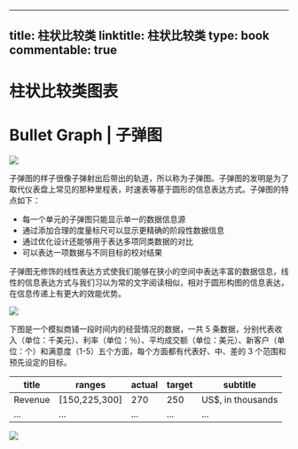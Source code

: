 
---
title: 柱状比较类
linktitle: 柱状比较类
type: book
commentable: true
---

# 柱状比较类图表

# Bullet Graph | 子弹图

![](https://i.postimg.cc/kG8nPr0r/image.png)

子弹图的样子很像子弹射出后带出的轨道，所以称为子弹图。子弹图的发明是为了取代仪表盘上常见的那种里程表，时速表等基于圆形的信息表达方式。子弹图的特点如下：

- 每一个单元的子弹图只能显示单一的数据信息源
- 通过添加合理的度量标尺可以显示更精确的阶段性数据信息
- 通过优化设计还能够用于表达多项同类数据的对比
- 可以表达一项数据与不同目标的校对结果

子弹图无修饰的线性表达方式使我们能够在狭小的空间中表达丰富的数据信息，线性的信息表达方式与我们习以为常的文字阅读相似，相对于圆形构图的信息表达，在信息传递上有更大的效能优势。

![](https://i.postimg.cc/43hZ4zFr/image.png)

下图是一个模拟商铺一段时间内的经营情况的数据，一共 5 条数据，分别代表收入（单位：千美元）、利率（单位：％）、平均成交额（单位：美元）、新客户（单位：个）和满意度（1-5）五个方面，每个方面都有代表好、中、差的 3 个范围和预先设定的目标。

| title   | ranges        | actual | target | subtitle           |
| ------- | ------------- | ------ | ------ | ------------------ |
| Revenue | [150,225,300] | 270    | 250    | US\$, in thousands |
| ...     | ...           | ...    | ...    | ...                |

![](https://i.postimg.cc/G2C0c6Dy/image.png)

    